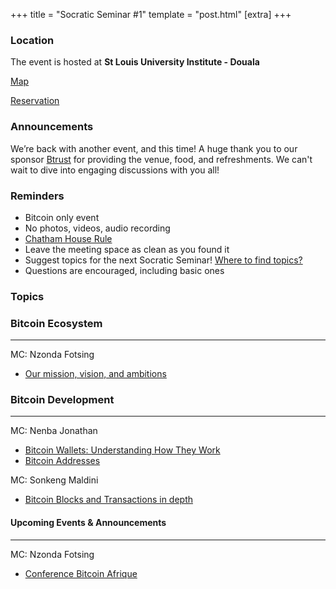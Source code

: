 +++
title = "Socratic Seminar #1"
template = "post.html"
[extra]
+++

### Location

The event is hosted at **St Louis University Institute - Douala**

[Map](https://maps.app.goo.gl/cvSJw6DpbU6m4pfH6?g_st=iwb)  

[Reservation](https://lu.ma/cgsm389f)  

### Announcements

We’re back with another event, and this time! A huge thank you to our sponsor [Btrust](https://www.btrust.tech/) for providing the venue, food, and refreshments. We can't wait to dive into engaging discussions with you all!

### Reminders

   - Bitcoin only event
   - No photos, videos, audio recording
   - [Chatham House Rule](https://www.chathamhouse.org/about-us/chatham-house-rule)
   - Leave the meeting space as clean as you found it
   - Suggest topics for the next Socratic Seminar! [Where to find topics?](/about/find-topics)
   - Questions are encouraged, including basic ones

### Topics

### Bitcoin Ecosystem

---

MC: Nzonda Fotsing

- [Our mission, vision, and ambitions](https://x.com/BitcoinSophist)

### Bitcoin Development

---

MC: Nenba Jonathan

- [Bitcoin Wallets: Understanding How They Work](https://bitcoin.org/en/how-it-works)
- [Bitcoin Addresses](https://bitcoin.design/guide/glossary/address/)



MC: Sonkeng Maldini

- [Bitcoin Blocks and Transactions in depth ](https://sdmg15.com/)

#### Upcoming Events & Announcements

---

MC: Nzonda Fotsing

- [Conference Bitcoin Afrique](https://afriquebitcoin.org/)

